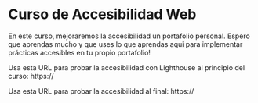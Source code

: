 # Curso de Accesibilidad Web

En este curso, mejoraremos la accesibilidad un portafolio personal. Espero que aprendas mucho y que uses lo que aprendas aqui para implementar
prácticas accesibles en tu propio portafolio!

Usa esta URL para probar la accesibilidad con Lighthouse al principio del curso:
https://

Usa esta URL para probar la accesibilidad al final:
https://
